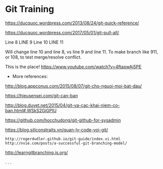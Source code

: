 Git Training
====

https://ducquoc.wordpress.com/2013/08/24/git-quick-reference/

https://ducquoc.wordpress.com/2017/05/01/git-pull-all/

Line 8
LINE 9
Line 10
LINE 11

Will change line 10 and line 8, vs line 9 and line 11.
To make branch like 911, or 108, to test merge/resolve conflict.

This is the place! https://www.youtube.com/watch?v=4ftapwAj5PE


* More references:

http://blog.appconus.com/2015/08/07/git-cho-nguoi-moi-bat-dau/

https://hieusensei.com/git-can-ban

http://blog.duyet.net/2015/04/git-va-cac-khai-niem-co-ban.html#.WSkS2GiGPIU

https://github.com/hocchudong/git-github-for-sysadmin

https://blog.siliconstraits.vn/quan-ly-code-voi-git/

```
http://rogerdudler.github.io/git-guide/index.vi.html
http://nvie.com/posts/a-successful-git-branching-model/
```
http://learngitbranching.js.org/

. . .

```

